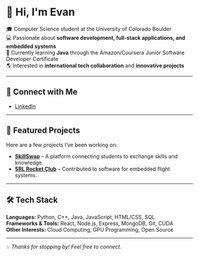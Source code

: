 # 👋 Hi, I'm Evan

🎓 Computer Science student at the University of Colorado Boulder  
💻 Passionate about **software development, full-stack applications, and embedded systems**  
🌱 Currently learning **Java** through the Amazon/Coursera Junior Software Developer Certificate  
🌎 Interested in **international tech collaboration** and **innovative projects**

---

## 🔗 Connect with Me
- [LinkedIn](#https://www.linkedin.com/in/evanmohan/)  

---

## 🚀 Featured Projects
Here are a few projects I’ve been working on:

- **[SkillSwap](#https://github.com/annika-polavarapu/skill-swap)** – A platform connecting students to exchange skills and knowledge.  
- **[SRL Rocket Club](#https://cusrl.com/)** – Contributed to software for embedded flight systems.  

---

## 🛠️ Tech Stack
**Languages:** Python, C++, Java, JavaScript, HTML/CSS, SQL  
**Frameworks & Tools:** React, Node.js, Express, MongoDB, Git, CUDA  
**Other Interests:** Cloud Computing, GPU Programming, Open Source

---

💡 *Thanks for stopping by! Feel free to connect.*

<!---
ProofLion/ProofLion is a ✨ special ✨ repository because its `README.md` (this file) appears on your GitHub profile.
You can click the Preview link to take a look at your changes.
--->
